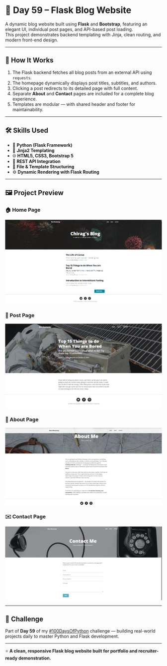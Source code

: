 # 📝 Day 59 – Flask Blog Website

A dynamic blog website built using **Flask** and **Bootstrap**, featuring an elegant UI, individual post pages, and API-based post loading.  
This project demonstrates backend templating with Jinja, clean routing, and modern front-end design.

---

## 🚀 How It Works

1. The Flask backend fetches all blog posts from an external API using `requests`.
2. The homepage dynamically displays post titles, subtitles, and authors.
3. Clicking a post redirects to its detailed page with full content.
4. Separate **About** and **Contact** pages are included for a complete blog experience.
5. Templates are modular — with shared header and footer for maintainability.

---

## 🛠 Skills Used

- 🐍 **Python (Flask Framework)**
- 🧩 **Jinja2 Templating**
- 🌐 **HTML5, CSS3, Bootstrap 5**
- 🔗 **REST API Integration**
- 🧱 **File & Template Structuring**
- ⚙️ **Dynamic Rendering with Flask Routing**

---

## 🖼️ Project Preview

### 🏠 Home Page  
<p align="center">
  <img src="screenshots/homepage.png" alt="Home Page" width="600">
</p>

### 📰 Post Page 
<p align="center">
  <img src="screenshots/post.png" alt="Post Page" width="600">
</p>

### 👤 About Page  
<p align="center">
  <img src="screenshots/about.png" alt="About Page" width="600">
</p>

### ✉️ Contact Page  
<p align="center">
  <img src="screenshots/contact.png" alt="Contact Page" width="600">
</p>


---

## 📅 Challenge

Part of **Day 59** of my [#100DaysOfPython](https://github.com/chiragdhawan07/100-days-of-python) challenge — building real-world projects daily to master Python and Flask development.

---

⭐ **A clean, responsive Flask blog website built for portfolio and recruiter-ready demonstration.**

